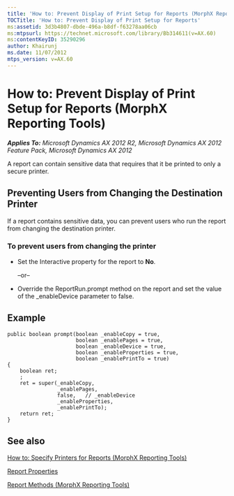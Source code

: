 ```yaml
---
title: 'How to: Prevent Display of Print Setup for Reports (MorphX Reporting Tools)'
TOCTitle: 'How to: Prevent Display of Print Setup for Reports'
ms:assetid: 3d3b4807-dbde-496a-b8df-f63278aa06cb
ms:mtpsurl: https://technet.microsoft.com/library/Bb314611(v=AX.60)
ms:contentKeyID: 35290296
author: Khairunj
ms.date: 11/07/2012
mtps_version: v=AX.60
---
```


# How to: Prevent Display of Print Setup for Reports (MorphX Reporting Tools) 


_**Applies To:** Microsoft Dynamics AX 2012 R2, Microsoft Dynamics AX 2012 Feature Pack, Microsoft Dynamics AX 2012_

A report can contain sensitive data that requires that it be printed to only a secure printer.

## Preventing Users from Changing the Destination Printer

If a report contains sensitive data, you can prevent users who run the report from changing the destination printer.

### To prevent users from changing the printer

  - Set the Interactive property for the report to **No**.
    
    –or–

  - Override the ReportRun.prompt method on the report and set the value of the \_enableDevice parameter to false.

## Example

    public boolean prompt(boolean _enableCopy = true,
                          boolean _enablePages = true,
                          boolean _enableDevice = true,
                          boolean _enableProperties = true,
                          boolean _enablePrintTo = true)
    {
        boolean ret;
        ;
        ret = super(_enableCopy,
                    _enablePages,
                    false,   // _enableDevice
                    _enableProperties,
                    _enablePrintTo);
        return ret;
    }

## See also

[How to: Specify Printers for Reports (MorphX Reporting Tools)](how-to-specify-printers-for-reports-morphx-reporting-tools.md)

[Report Properties](https://technet.microsoft.com/library/aa856851\(v=ax.60\))

[Report Methods (MorphX Reporting Tools)](report-methods-morphx-reporting-tools.md)

